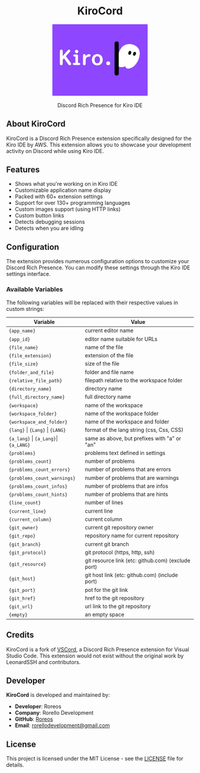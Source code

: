 <div align="center">

# KiroCord

<img src="https://github.com/Roreos/kirocord/raw/main/assets/kiro_logo.png" width="256" alt="KiroCord Logo">

Discord Rich Presence for Kiro IDE

</div>

## About KiroCord

KiroCord is a Discord Rich Presence extension specifically designed for the Kiro IDE by AWS. This extension allows you to showcase your development activity on Discord while using Kiro IDE.

## Features

- Shows what you're working on in Kiro IDE
- Customizable application name display
- Packed with 60+ extension settings
- Support for over 130+ programming languages
- Custom images support (using HTTP links)
- Custom button links
- Detects debugging sessions
- Detects when you are idling

## Configuration

The extension provides numerous configuration options to customize your Discord Rich Presence. You can modify these settings through the Kiro IDE settings interface.

### Available Variables

The following variables will be replaced with their respective values in custom strings:

| Variable                              | Value                                              |
| ------------------------------------- | -------------------------------------------------- |
| `{app_name}`                          | current editor name                                |
| `{app_id}`                            | editor name suitable for URLs                      |
| `{file_name}`                         | name of the file                                   |
| `{file_extension}`                    | extension of the file                              |
| `{file_size}`                         | size of the file                                   |
| `{folder_and_file}`                   | folder and file name                               |
| `{relative_file_path}`                | filepath relative to the workspace folder          |
| `{directory_name}`                    | directory name                                     |
| `{full_directory_name}`               | full directory name                                |
| `{workspace}`                         | name of the workspace                              |
| `{workspace_folder}`                  | name of the workspace folder                       |
| `{workspace_and_folder}`              | name of the workspace and folder                   |
| `{lang}` \| `{Lang}` \| `{LANG}`      | format of the lang string (css, Css, CSS)          |
| `{a_lang}` \| `{a_Lang}`\| `{a_LANG}` | same as above, but prefixes with "a" or "an"       |
| `{problems}`                          | problems text defined in settings                  |
| `{problems_count}`                    | number of problems                                 |
| `{problems_count_errors}`             | number of problems that are errors                 |
| `{problems_count_warnings}`           | number of problems that are warnings               |
| `{problems_count_infos}`              | number of problems that are infos                  |
| `{problems_count_hints}`              | number of problems that are hints                  |
| `{line_count}`                        | number of lines                                    |
| `{current_line}`                      | current line                                       |
| `{current_column}`                    | current column                                     |
| `{git_owner}`                         | current git repository owner                       |
| `{git_repo}`                          | repository name for current repository             |
| `{git_branch}`                        | current git branch                                 |
| `{git_protocol}`                      | git protocol (https, http, ssh)                    |
| `{git_resource}`                      | git resource link (etc: github.com) (exclude port) |
| `{git_host}`                          | git host link (etc: github.com) (include port)     |
| `{git_port}`                          | pot for the git link                               |
| `{git_href}`                          | href to the git repository                         |
| `{git_url}`                           | url link to the git repository                     |
| `{empty}`                             | an empty space                                     |

## Credits

KiroCord is a fork of [VSCord](https://github.com/LeonardSSH/vscord), a Discord Rich Presence extension for Visual Studio Code. This extension would not exist without the original work by LeonardSSH and contributors.

## Developer

**KiroCord** is developed and maintained by:

- **Developer**: Roreos
- **Company**: Rorello Development
- **GitHub**: [Roreos](https://github.com/Roreos)
- **Email**: rorellodevelopment@gmail.com

## License

This project is licensed under the MIT License - see the [LICENSE](LICENSE) file for details.